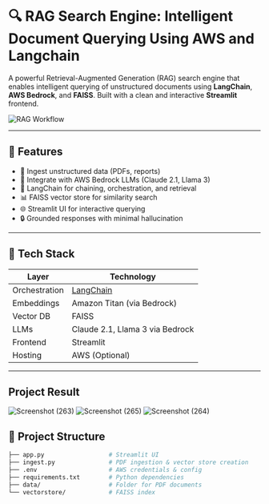 # 🔍 RAG Search Engine: Intelligent Document Querying Using AWS and Langchain

A powerful Retrieval-Augmented Generation (RAG) search engine that enables intelligent querying of unstructured documents using **LangChain**, **AWS Bedrock**, and **FAISS**. Built with a clean and interactive **Streamlit** frontend.

![RAG Workflow](https://your-image-link.com) <!-- optional banner or workflow image -->

---

## 🚀 Features

- 📄 Ingest unstructured data (PDFs, reports)
- 🧠 Integrate with AWS Bedrock LLMs (Claude 2.1, Llama 3)
- 🔗 LangChain for chaining, orchestration, and retrieval
- 📊 FAISS vector store for similarity search
- 🌐 Streamlit UI for interactive querying
- 🔒 Grounded responses with minimal hallucination

---

## 🧱 Tech Stack

| Layer         | Technology                       |
|--------------|-----------------------------------|
| Orchestration| [LangChain](https://www.langchain.com/) |
| Embeddings   | Amazon Titan (via Bedrock)        |
| Vector DB    | FAISS                             |
| LLMs         | Claude 2.1, Llama 3 via Bedrock   |
| Frontend     | Streamlit                         |
| Hosting      | AWS (Optional)                    |

---
## Project Result

![Screenshot (263)](https://github.com/user-attachments/assets/7b150ebd-8def-4d77-a132-708111df7330)
![Screenshot (265)](https://github.com/user-attachments/assets/98ace435-6649-454a-a2c2-8368b5ccd676)
![Screenshot (264)](https://github.com/user-attachments/assets/6f585856-e17d-43dc-94ce-b789ae12dbd3)

## 📂 Project Structure

```bash
├── app.py                  # Streamlit UI
├── ingest.py               # PDF ingestion & vector store creation
├── .env                    # AWS credentials & config
├── requirements.txt        # Python dependencies
├── data/                   # Folder for PDF documents
└── vectorstore/            # FAISS index

